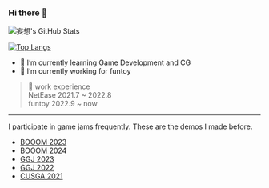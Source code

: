 ### Hi there 👋

![妄想's GitHub Stats](https://github-readme-stats.vercel.app/api?username=leo6033&show_icons=true&theme=radical)


[![Top Langs](https://github-readme-stats.vercel.app/api/top-langs/?username=leo6033&hide=typescript,css,html,c&layout=compact&langs_count=8)](https://github.com/anuraghazra/github-readme-stats)

<!--[![wakatime stats](https://github-readme-stats.vercel.app/api/wakatime?username=leo6033&layout=Compact)](https://github.com/anuraghazra/github-readme-stats)-->

- 🌱 I’m currently learning Game Development and CG
- 🔭 I’m currently working for funtoy

> 💬 work experience  
> NetEase 2021.7 ~ 2022.8  
> funtoy 2022.9 ~ now  
> 

-------

I participate in game jams frequently. These are the demos I made before.

- [BOOOM 2023](https://www.gcores.com/games/112906)
- [BOOOM 2024](https://www.gcores.com/games/132989)
- [GGJ 2023](https://www.bilibili.com/video/BV1sD4y1N7BA/)
- [GGJ 2022](https://www.bilibili.com/video/BV1vP4y1P7w9)
- [CUSGA 2021](https://www.bilibili.com/video/BV1kf4y1p7Tc)

<!--
**leo6033/leo6033** is a ✨ _special_ ✨ repository because its `README.md` (this file) appears on your GitHub profile.

Here are some ideas to get you started:

- 🔭 I’m currently working on ...
- 🌱 I’m currently learning ...
- 👯 I’m looking to collaborate on ...
- 🤔 I’m looking for help with ...
- 💬 Ask me about ...
- 📫 How to reach me: ...
- 😄 Pronouns: ...
- ⚡ Fun fact: ...
-->
